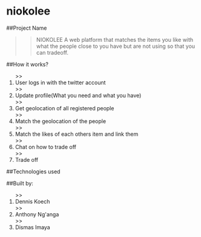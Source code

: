 # niokolee

##Project Name
>> NIOKOLEE
>>A web platform that matches the items you like with what the people close to you have 
>>but are not using so that you can tradeoff. 

##How it works?
<ol>
>><li>User logs in with the twitter account</li>
>><li>Update profile(What you need and what you have)</li>
>><li>Get geolocation of all registered people</li>
>><li>Match the geolocation of the people</li>
>><li>Match the likes of each others item and link them</li>
>><li>Chat on how to trade off</li>
>><li>Trade off</li>
</ol>
##Technologies used

##Built by:
<ol>
>><li>Dennis Koech</li>
>><li>Anthony Ng'anga</li>
>><li>Dismas Imaya</li>
</ol>
